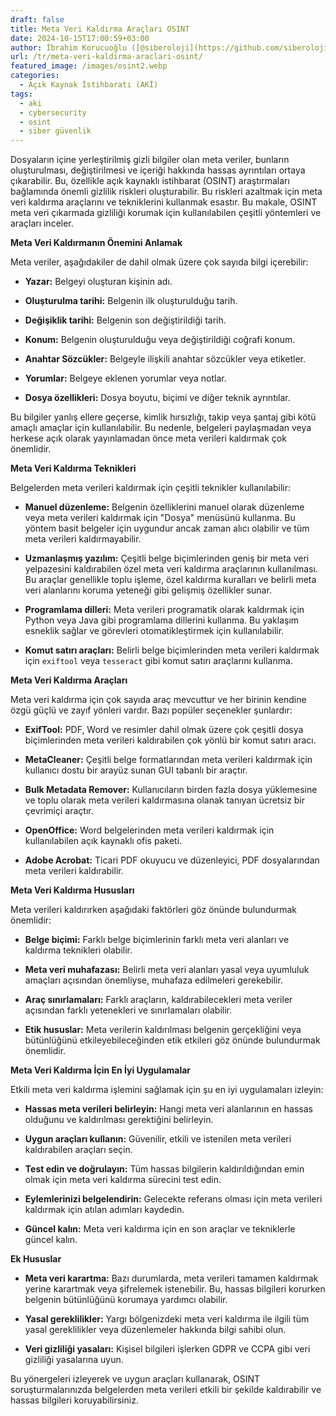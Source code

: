 ```yaml
---
draft: false
title: Meta Veri Kaldırma Araçları OSINT
date: 2024-10-15T17:00:59+03:00
author: İbrahim Korucuoğlu ([@siberoloji](https://github.com/siberoloji))
url: /tr/meta-veri-kaldirma-araclari-osint/
featured_image: /images/osint2.webp
categories:
  - Açık Kaynak İstihbaratı (AKİ)
tags:
  - aki
  - cybersecurity
  - osint
  - siber güvenlik
---
```



Dosyaların içine yerleştirilmiş gizli bilgiler olan meta veriler, bunların oluşturulması, değiştirilmesi ve içeriği hakkında hassas ayrıntıları ortaya çıkarabilir. Bu, özellikle açık kaynaklı istihbarat (OSINT) araştırmaları bağlamında önemli gizlilik riskleri oluşturabilir. Bu riskleri azaltmak için meta veri kaldırma araçlarını ve tekniklerini kullanmak esastır. Bu makale, OSINT meta veri çıkarmada gizliliği korumak için kullanılabilen çeşitli yöntemleri ve araçları inceler.



**Meta Veri Kaldırmanın Önemini Anlamak**



Meta veriler, aşağıdakiler de dahil olmak üzere çok sayıda bilgi içerebilir:


* **Yazar:**  Belgeyi oluşturan kişinin adı.

* **Oluşturulma tarihi:**  Belgenin ilk oluşturulduğu tarih.

* **Değişiklik tarihi:**  Belgenin son değiştirildiği tarih.   

* **Konum:**  Belgenin oluşturulduğu veya değiştirildiği coğrafi konum.

* **Anahtar Sözcükler:**  Belgeyle ilişkili anahtar sözcükler veya etiketler.

* **Yorumlar:**  Belgeye eklenen yorumlar veya notlar.

* **Dosya özellikleri:**  Dosya boyutu, biçimi ve diğer teknik ayrıntılar.




Bu bilgiler yanlış ellere geçerse, kimlik hırsızlığı, takip veya şantaj gibi kötü amaçlı amaçlar için kullanılabilir. Bu nedenle, belgeleri paylaşmadan veya herkese açık olarak yayınlamadan önce meta verileri kaldırmak çok önemlidir.



**Meta Veri Kaldırma Teknikleri**



Belgelerden meta verileri kaldırmak için çeşitli teknikler kullanılabilir:


* **Manuel düzenleme:**  Belgenin özelliklerini manuel olarak düzenleme veya meta verileri kaldırmak için "Dosya" menüsünü kullanma. Bu yöntem basit belgeler için uygundur ancak zaman alıcı olabilir ve tüm meta verileri kaldırmayabilir.

* **Uzmanlaşmış yazılım:**  Çeşitli belge biçimlerinden geniş bir meta veri yelpazesini kaldırabilen özel meta veri kaldırma araçlarının kullanılması. Bu araçlar genellikle toplu işleme, özel kaldırma kuralları ve belirli meta veri alanlarını koruma yeteneği gibi gelişmiş özellikler sunar.

* **Programlama dilleri:**  Meta verileri programatik olarak kaldırmak için Python veya Java gibi programlama dillerini kullanma. Bu yaklaşım esneklik sağlar ve görevleri otomatikleştirmek için kullanılabilir.

* **Komut satırı araçları:**  Belirli belge biçimlerinden meta verileri kaldırmak için `exiftool` veya `tesseract`  gibi komut satırı araçlarını kullanma.




**Meta Veri Kaldırma Araçları**



Meta veri kaldırma için çok sayıda araç mevcuttur ve her birinin kendine özgü güçlü ve zayıf yönleri vardır. Bazı popüler seçenekler şunlardır:


* **ExifTool:**  PDF, Word ve resimler dahil olmak üzere çok çeşitli dosya biçimlerinden meta verileri kaldırabilen çok yönlü bir komut satırı aracı.

* **MetaCleaner:**  Çeşitli belge formatlarından meta verileri kaldırmak için kullanıcı dostu bir arayüz sunan GUI tabanlı bir araçtır.

* **Bulk Metadata Remover:**  Kullanıcıların birden fazla dosya yüklemesine ve toplu olarak meta verileri kaldırmasına olanak tanıyan ücretsiz bir çevrimiçi araçtır.

* **OpenOffice:**  Word belgelerinden meta verileri kaldırmak için kullanılabilen açık kaynaklı ofis paketi.

* **Adobe Acrobat:**  Ticari PDF okuyucu ve düzenleyici, PDF dosyalarından meta verileri kaldırabilir.




**Meta Veri Kaldırma Hususları**



Meta verileri kaldırırken aşağıdaki faktörleri göz önünde bulundurmak önemlidir:


* **Belge biçimi:**  Farklı belge biçimlerinin farklı meta veri alanları ve kaldırma teknikleri olabilir.

* **Meta veri muhafazası:**  Belirli meta veri alanları yasal veya uyumluluk amaçları açısından önemliyse, muhafaza edilmeleri gerekebilir.

* **Araç sınırlamaları:**  Farklı araçların, kaldırabilecekleri meta veriler açısından farklı yetenekleri ve sınırlamaları olabilir.

* **Etik hususlar:**  Meta verilerin kaldırılması belgenin gerçekliğini veya bütünlüğünü etkileyebileceğinden etik etkileri göz önünde bulundurmak önemlidir.




**Meta Veri Kaldırma İçin En İyi Uygulamalar**



Etkili meta veri kaldırma işlemini sağlamak için şu en iyi uygulamaları izleyin:


* **Hassas meta verileri belirleyin:**  Hangi meta veri alanlarının en hassas olduğunu ve kaldırılması gerektiğini belirleyin.

* **Uygun araçları kullanın:**  Güvenilir, etkili ve istenilen meta verileri kaldırabilen araçları seçin.

* **Test edin ve doğrulayın:**  Tüm hassas bilgilerin kaldırıldığından emin olmak için meta veri kaldırma sürecini test edin.

* **Eylemlerinizi belgelendirin:**  Gelecekte referans olması için meta verileri kaldırmak için atılan adımları kaydedin.

* **Güncel kalın:**  Meta veri kaldırma için en son araçlar ve tekniklerle güncel kalın.




**Ek Hususlar**


* **Meta veri karartma:**  Bazı durumlarda, meta verileri tamamen kaldırmak yerine karartmak veya şifrelemek istenebilir. Bu, hassas bilgileri korurken belgenin bütünlüğünü korumaya yardımcı olabilir.

* **Yasal gereklilikler:**  Yargı bölgenizdeki meta veri kaldırma ile ilgili tüm yasal gereklilikler veya düzenlemeler hakkında bilgi sahibi olun.

* **Veri gizliliği yasaları:**  Kişisel bilgileri işlerken GDPR ve CCPA gibi veri gizliliği yasalarına uyun.




Bu yönergeleri izleyerek ve uygun araçları kullanarak, OSINT soruşturmalarınızda belgelerden meta verileri etkili bir şekilde kaldırabilir ve hassas bilgileri koruyabilirsiniz.
